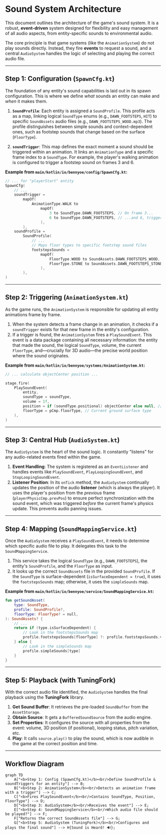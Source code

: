 # Sound System Architecture

This document outlines the architecture of the game's sound system. It is a robust, **event-driven** system designed for flexibility and easy management of all audio aspects, from entity-specific sounds to environmental audio.

The core principle is that game systems (like the `AnimationSystem`) do not play sounds directly. Instead, they fire **events** to request a sound, and a central `AudioSystem` handles the logic of selecting and playing the correct audio file.

-----

## Step 1: Configuration (`SpawnCfg.kt`)

The foundation of any entity's sound capabilities is laid out in its spawn configuration. This is where we define *what* sounds an entity can make and *when* it makes them.

1.  **`SoundProfile`**: Each entity is assigned a `SoundProfile`. This profile acts as a map, linking logical `SoundType` enums (e.g., `DAWN_FOOTSTEPS`, `HIT`) to specific `SoundAssets` audio files (e.g., `DAWN_FOOTSTEPS_WOOD.mp3`). The profile distinguishes between simple sounds and context-dependent ones, such as footstep sounds that change based on the surface (`FloorType`).

2.  **`soundTrigger`**: This map defines the exact moment a sound should be triggered within an animation. It links an `AnimationType` and a specific frame index to a `SoundType`. For example, the player's walking animation is configured to trigger a footstep sound on frames 3 and 6.

**Example from `main/kotlin/io/bennyoe/config/SpawnCfg.kt`:**

```kotlin
// ... for "playerStart" entity
SpawnCfg(
    // ...
    soundTrigger =
        mapOf(
            AnimationType.WALK to
                mapOf(
                    3 to SoundType.DAWN_FOOTSTEPS, // On frame 3...
                    6 to SoundType.DAWN_FOOTSTEPS, // ...and 6, trigger a footstep.
                ),
        ),
    soundProfile =
        SoundProfile(
            // ...
            // Maps floor types to specific footstep sound files
            footstepsSounds =
                mapOf(
                    FloorType.WOOD to SoundAssets.DAWN_FOOTSTEPS_WOOD,
                    FloorType.STONE to SoundAssets.DAWN_FOOTSTEPS_STONE,
                ),
        ),
)
```

-----

## Step 2: Triggering (`AnimationSystem.kt`)

As the game runs, the `AnimationSystem` is responsible for updating all entity animations frame by frame.

1.  When the system detects a frame change in an animation, it checks if a `soundTrigger` exists for that new frame in the entity's configuration.
2.  If a trigger is found, the `AnimationSystem` fires a `PlaySoundEvent`. This event is a data package containing all necessary information: the entity that made the sound, the logical `SoundType`, volume, the current `FloorType`, and—crucially for 3D audio—the precise world position where the sound originates.

**Example from `main/kotlin/io/bennyoe/systems/AnimationSystem.kt`:**

```kotlin
// ... calculate objectCenter position ...

stage.fire(
    PlaySoundEvent(
        entity,
        soundType = soundType,
        volume = 1f,
        position = if (soundType.positional) objectCenter else null, // Position for 3D audio
        floorType = pCmp.floorType, // Current ground surface type
    ),
)
```

-----

## Step 3: Central Hub (`AudioSystem.kt`)

The `AudioSystem` is the heart of the sound logic. It constantly "listens" for any audio-related events fired within the game.

1.  **Event Handling**: The system is registered as an `EventListener` and handles events like `PlaySoundEvent`, `PlayLoopingSoundEvent`, and `StopLoopingSoundEvent`.
2.  **Listener Position**: In its `onTick` method, the `AudioSystem` continually updates the position of the audio **listener** (which is always the player). It uses the player's position from the *previous* frame (`playerPhysicCmp.prevPos`) to ensure perfect synchronization with the sound event, which was triggered *before* the current frame's physics update. This prevents audio panning issues.

-----

## Step 4: Mapping (`SoundMappingService.kt`)

Once the `AudioSystem` receives a `PlaySoundEvent`, it needs to determine which specific audio file to play. It delegates this task to the `SoundMappingService`.

1.  This service takes the logical `SoundType` (e.g., `DAWN_FOOTSTEPS`), the entity's `SoundProfile`, and the `FloorType` as input.
2.  It looks up the correct `SoundAssets` file in the provided `SoundProfile`. If the `SoundType` is surface-dependent (`isSurfaceDependent = true`), it uses the `footstepsSounds` map; otherwise, it uses the `simpleSounds` map.

**Example from `main/kotlin/io/bennyoe/service/SoundMappingService.kt`:**

```kotlin
fun getSoundAsset(
    type: SoundType,
    profile: SoundProfile?,
    floorType: FloorType? = null,
): SoundAssets? {
    // ...
    return if (type.isSurfaceDependent) {
        // Look in the footstepsSounds map
        profile.footstepsSounds[floorType] ?: profile.footstepsSounds.values.first()
    } else {
        // Look in the simpleSounds map
        profile.simpleSounds[type]
    }
}
```

-----

## Step 5: Playback (with TuningFork)

With the correct audio file identified, the `AudioSystem` handles the final playback using the **TuningFork** library.

1.  **Get Sound Buffer**: It retrieves the pre-loaded `SoundBuffer` from the `AssetStorage`.
2.  **Obtain Source**: It gets a `BufferedSoundSource` from the audio engine.
3.  **Set Properties**: It configures the source with all properties from the event: volume, 3D position (if positional), looping status, pitch variation, etc.
4.  **Play**: It calls `source.play()` to play the sound, which is now audible in the game at the correct position and time.

-----

## Workflow Diagram

```mermaid
graph TD
    A["<b>Step 1: Config (SpawnCfg.kt)</b><br/>Define SoundProfile & soundTriggers for an entity"] --> B;
    B["<b>Step 2: AnimationSystem</b><br/>Detects an animation frame with a trigger"] --> C;
    C["<b>Fires PlaySoundEvent</b><br/>Contains SoundType, Position, FloorType"] --> D;
    D["<b>Step 3: AudioSystem</b><br/>Receives the event"] --> E;
    E["<b>Step 4: SoundMappingService</b><br/>Which audio file should be played?"] --> F;
    F["Returns the correct SoundAssets file"] --> G;
    G["<b>Step 5: AudioSystem (TuningFork)</b><br/>Configures and plays the final sound"] --> H{Sound is Heard! 🔊};
```
